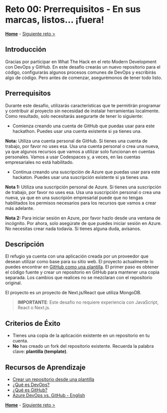 # Reto 00: Prerrequisitos - En sus marcas, listos… ¡fuera!

**[Home](../README.md)** - [Siguiente reto >](./Challenge-01.md)

## Introducción

Gracias por participar en What The Hack en el reto Modern Development con DevOps y GitHub. En este desafio crearás un nuevo repositorio para el código, configurarás algunos procesos comunes de DevOps y escribirás algo de código. Pero antes de comenzar, asegurémonos de tener todo listo.

## Prerrequisitos

Durante este desafio, utilizarás características que te permitirán programar y contribuir al proyecto sin necesidad de instalar herramientas localmente. Como resultado, solo necesitarás asegurarte de tener lo siguiente:

- Comienza creando una cuenta de GitHub que puedas usar para este hackathon. Puedes usar una cuenta existente si ya tienes una. 

**Nota:** Utiliza una cuenta personal de GitHub. Si tienes una cuenta de trabajo, por favor no uses esa. Usa una cuenta personal o crea una nueva, ya que algunos recursos que vamos a utilizar solo funcionan en cuentas personales. Vamos a usar Codespaces y, a veces, en las cuentas empresariales no está habilitado.

- Continua creando una suscripción de Azure que puedas usar para este hackaton. Puedes usar una suscripción existente si ya tienes una. 

**Nota 1:** Utiliza una suscripción personal de Azure. Si tienes una suscripción de trabajo, por favor no uses esa. Usa una suscripción personal o crea una nueva, ya que en una suscripión empresarial puede que no tengas habilitados los permisos necesarios para los recursos que vamos a crear más adelante. 

**Nota 2:** Para iniciar sesión en Azure, por favor hazlo desde una ventana de incógnito. Por ahora, solo asegúrate de que puedes iniciar sesión en Azure. No necesitas crear nada todavía. Si tienes alguna duda, avísanos.

## Descripción
El refugio ya cuenta con una aplicación creada por un proveedor que desean utilizar como base para su sitio web. El proyecto actualmente lo puedes encontrar en [GitHub como una plantilla](https://github.com/codigofacilito/wth-devops). El primer paso es obtener el código fuente y crear un repositorio en GitHub para mantener una copia separada. Los cambios que realices no se mezclaran con el repositorio original.

El proyecto es un proyecto de Next.js/React que utiliza MongoDB.

> **IMPORTANTE**:  Este desafio no requiere experiencia con JavaScript, React o Next.js. 

## Criterios de Éxito

- Tienes una copia de la aplicación existente en un repositorio en tu cuenta.
- **No** has creado un fork del repositorio existente. Recuerda la palabra clave: **plantilla (template)**.

## Recursos de Aprendizaje

- [Crear un repositorio desde una plantilla](https://docs.github.com/es/repositories/creating-and-managing-repositories/creating-a-repository-from-a-template)
- [¿Qué es DevOps?](https://learn.microsoft.com/es-es/devops/what-is-devops)
- [¿Qué es GitHub?](https://docs.github.com/es/get-started/start-your-journey/hello-world)
- [Azure DevOps vs. GitHub - English](https://acloudguru.com/blog/engineering/azure-devops-vs-github-comparing-microsofts-devops-twins)

**[Home](../README.md)** - [Siguiente reto >](./Challenge-01.md)